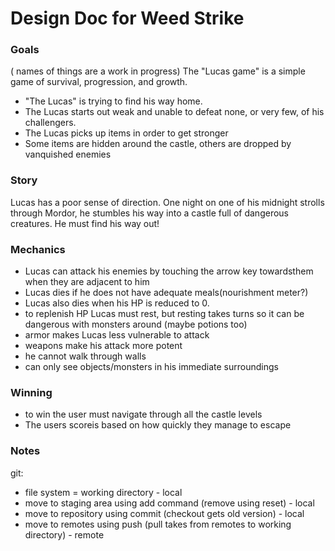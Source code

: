 # Design Doc for Weed Strike

### Goals

( names of things are a work in progress)
The "Lucas game" is a simple game of survival, progression, and growth.

  * "The Lucas" is trying to find his way home.
  * The Lucas starts out weak and unable to defeat none, or very few, of his challengers.
  * The Lucas picks up items in order to get stronger
  * Some items are hidden around the castle, others are dropped by vanquished enemies
### Story

Lucas has a poor sense of direction. One night on one of his midnight strolls through Mordor, he stumbles his way into a castle full of dangerous creatures. He must find his way out!
### Mechanics
  * Lucas can attack his enemies by touching the arrow key towardsthem when they are adjacent to him
  * Lucas dies if he does not have adequate meals(nourishment meter?)
  * Lucas also dies when his HP is reduced to 0.
  * to replenish HP Lucas must rest, but resting takes turns so it can be dangerous with monsters around (maybe potions too)
  * armor makes Lucas less vulnerable to attack
  * weapons make his attack more potent
  * he cannot walk through walls
  * can only see objects/monsters in his immediate surroundings
  
### Winning
  * to win the user must navigate through all the castle levels 
  * The users scoreis based on how quickly they manage to escape
### Notes

git:
  * file system = working directory - local
  * move to staging area using add command (remove using reset) - local
  * move to repository using commit (checkout gets old version) - local
  * move to remotes using push (pull takes from remotes to working directory) - remote
